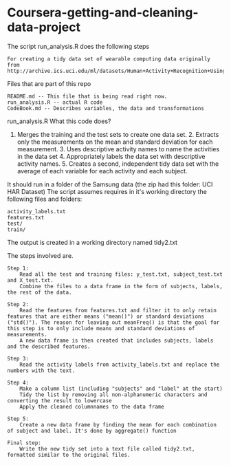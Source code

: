 # Coursera-getting-and-cleaning-data-project
The script run_analysis.R does the following steps

    For creating a tidy data set of wearable computing data originally from http://archive.ics.uci.edu/ml/datasets/Human+Activity+Recognition+Using+Smartphones
Files that are part of this repo

    README.md -- This file that is being read right now.
    run_analysis.R -- actual R code
    CodeBook.md -- Describes variables, the data and transformations
    

run_analysis.R What this code does?

 1. Merges the training and the test sets to create one data set. 2. Extracts only the measurements on the mean and standard deviation for each measurement. 3. Uses descriptive activity names to name the activities in the data set 4. Appropriately labels the data set with descriptive activity names. 5. Creates a second, independent tidy data set with the average of each variable for each activity and each subject.

It should run in a folder of the Samsung data (the zip had this folder: UCI HAR Dataset) The script assumes requires in it's working directory the following files and folders:

    activity_labels.txt
    features.txt
    test/
    train/

The output is created in a working directory named tidy2.txt


The steps involved are.

    Step 1:
        Read all the test and training files: y_test.txt, subject_test.txt and X_test.txt.
        Combine the files to a data frame in the form of subjects, labels, the rest of the data.

    Step 2:
        Read the features from features.txt and filter it to only retain features that are either means ("mean()") or standard deviations ("std()"). The reason for leaving out meanFreq() is that the goal for this step is to only include means and standard deviations of measurements.
        A new data frame is then created that includes subjects, labels and the described features.

    Step 3:
        Read the activity labels from activity_labels.txt and replace the numbers with the text.

    Step 4:
        Make a column list (including "subjects" and "label" at the start)
        Tidy the list by removing all non-alphanumeric characters and converting the result to lowercase
        Apply the cleaned columnnames to the data frame

    Step 5:
        Create a new data frame by finding the mean for each combination of subject and label. It's done by aggregate() function

    Final step:
        Write the new tidy set into a text file called tidy2.txt, formatted similar to the original files.

